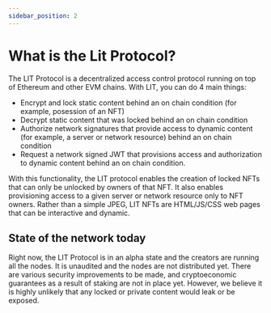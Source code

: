 ```yaml
---
sidebar_position: 2
---
```


# What is the Lit Protocol?

The LIT Protocol is a decentralized access control protocol running on top of Ethereum and other EVM chains. With LIT, you can do 4 main things:

- Encrypt and lock static content behind an on chain condition (for example, posession of an NFT)
- Decrypt static content that was locked behind an on chain condition
- Authorize network signatures that provide access to dynamic content (for example, a server or network resource) behind an on chain condition
- Request a network signed JWT that provisions access and authorization to dynamic content behind an on chain condition.

With this functionality, the LIT protocol enables the creation of locked NFTs that can only be unlocked by owners of that NFT. It also enables provisioning access to a given server or network resource only to NFT owners. Rather than a simple JPEG, LIT NFTs are HTML/JS/CSS web pages that can be interactive and dynamic.

## State of the network today

Right now, the LIT Protocol is in an alpha state and the creators are running all the nodes. It is unaudited and the nodes are not distributed yet. There are various security improvements to be made, and cryptoeconomic guarantees as a result of staking are not in place yet. However, we believe it is highly unlikely that any locked or private content would leak or be exposed.

